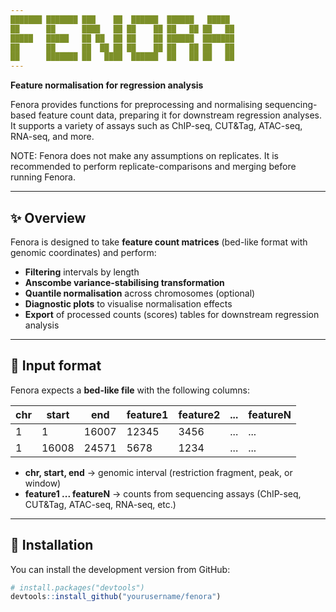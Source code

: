 ```yaml
---
███████ ███████ ███    ██  ██████  ██████   █████  
██      ██      ████   ██ ██    ██ ██   ██ ██   ██ 
█████   █████   ██ ██  ██ ██    ██ ██████  ███████ 
██      ██      ██  ██ ██ ██    ██ ██   ██ ██   ██ 
██      ███████ ██   ████  ██████  ██   ██ ██   ██ 
---
```

**Feature normalisation for regression analysis**

Fenora provides functions for preprocessing and normalising sequencing-based feature count data, preparing it for downstream regression analyses. It supports a variety of assays such as ChIP-seq, CUT&Tag, ATAC-seq, RNA-seq, and more.

NOTE: Fenora does not make any assumptions on replicates. It is recommended to perform replicate-comparisons and merging before running Fenora.

---

## ✨ Overview

Fenora is designed to take **feature count matrices** (bed-like format with genomic coordinates) and perform:

- **Filtering** intervals by length  
- **Anscombe variance-stabilising transformation**  
- **Quantile normalisation** across chromosomes (optional)  
- **Diagnostic plots** to visualise normalisation effects  
- **Export** of processed counts (scores) tables for downstream regression analysis  

---

## 📂 Input format

Fenora expects a **bed-like file** with the following columns:

| chr | start | end | feature1 | feature2 | ... | featureN |
|-----|-------|-----|----------|----------|-----|----------|
| 1   | 1     | 16007 | 12345    | 3456     | ... | ...      |
| 1   | 16008 | 24571 | 5678     | 1234     | ... | ...      |

- **chr, start, end** → genomic interval (restriction fragment, peak, or window)  
- **feature1 ... featureN** → counts from sequencing assays (ChIP-seq, CUT&Tag, ATAC-seq, RNA-seq, etc.)  

---

## 🚀 Installation

You can install the development version from GitHub:

```r
# install.packages("devtools")
devtools::install_github("yourusername/fenora")
